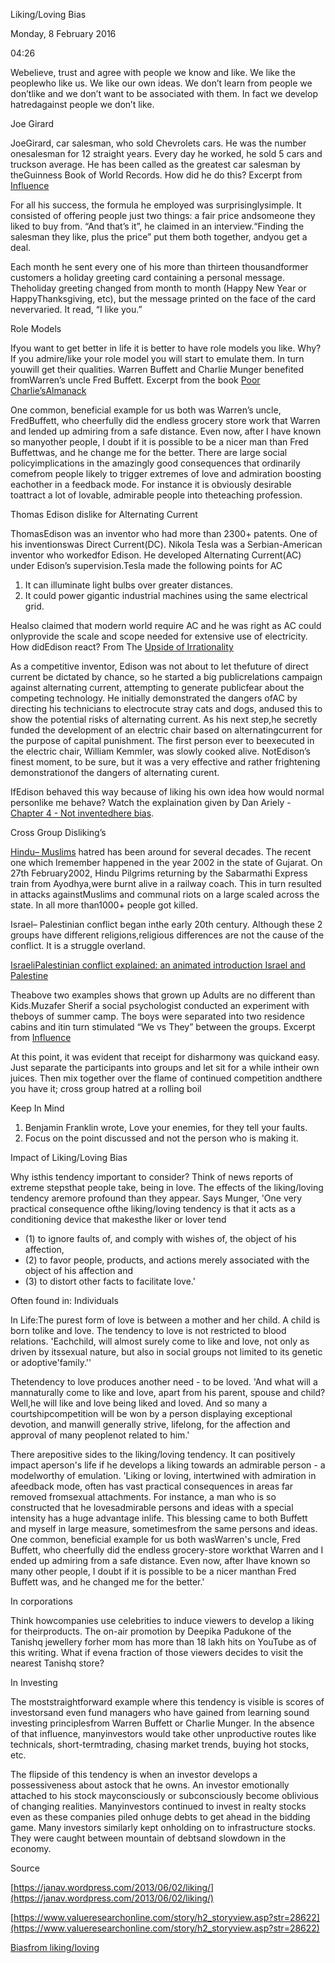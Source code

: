 Liking/Loving Bias

Monday, 8 February 2016

04:26

Webelieve, trust and agree with people we know and like. We like the peoplewho like us. We like our own ideas. We don’t learn from people we don’tlike and we don’t want to be associated with them. In fact we develop hatredagainst people we don’t like.

Joe Girard

JoeGirard, car salesman, who sold Chevrolets cars. He was the number onesalesman for 12 straight years. Every day he worked, he sold 5 cars and truckson average. He has been called as the greatest car salesman by theGuinness Book of World Records. How did he do this? Excerpt from [Influence](http://www.amazon.com/Influence-Psychology-Persuasion-Business-Essentials/dp/006124189X)

For all his success, the formula he employed was surprisinglysimple. It consisted of offering people just two things: a fair price andsomeone they liked to buy from. “And that’s it”, he claimed in an interview.“Finding the salesman they like, plus the price” put them both together, andyou get a deal.

Each month he sent every one of his more than thirteen thousandformer customers a holiday greeting card containing a personal message. Theholiday greeting changed from month to month (Happy New Year or HappyThanksgiving, etc), but the message printed on the face of the card nevervaried. It read, “I like you.”

Role Models

Ifyou want to get better in life it is better to have role models you like. Why?If you admire/like your role model you will start to emulate them. In turn youwill get their qualities. Warren Buffett and Charlie Munger benefited fromWarren’s uncle Fred Buffett. Excerpt from the book [Poor Charlie’sAlmanack](http://www.poorcharliesalmanack.com/)

One common, beneficial example for us both was Warren’s uncle, FredBuffett, who cheerfully did the endless grocery store work that Warren and Iended up admiring from a safe distance. Even now, after I have known so manyother people, I doubt if it is possible to be a nicer man than Fred Buffettwas, and he change me for the better. There are large social policyimplications in the amazingly good consequences that ordinarily comefrom people likely to trigger extremes of love and admiration boosting eachother in a feedback mode. For instance  it is obviously desirable toattract a lot of lovable, admirable people into theteaching profession.

Thomas Edison dislike for Alternating Current

ThomasEdison was an inventor who had more than 2300+ patents. One of his inventionswas Direct Current(DC). Nikola Tesla was a Serbian-American inventor who workedfor Edison. He developed Alternating Current(AC) under Edison’s supervision.Tesla made the following points for AC

1. It can     illuminate light bulbs over greater distances.
2. It could power gigantic     industrial machines using the same electrical grid.

Healso claimed that modern world require AC and he was right as AC could onlyprovide the scale and scope needed for extensive use of electricity. How didEdison react? From The [Upside of Irrationality](http://www.amazon.com/The-Upside-Irrationality-Unexpected-Benefits/dp/B004NSVE50)

As a competitive inventor, Edison was not about to let thefuture of direct current be dictated by chance, so he started a big publicrelations campaign against alternating current, attempting to generate publicfear about the competing technology. He initially demonstrated the dangers ofAC by directing his technicians to electrocute stray cats and dogs, andused this to show the potential risks of alternating current. As his next step,he secretly funded the development of an electric chair based on alternatingcurrent for the purpose of capital punishment. The first person ever to beexecuted in the electric chair, William Kemmler, was slowly cooked alive. NotEdison’s finest moment, to be sure, but it was a very effective and rather frightening demonstrationof the dangers of alternating curent.

IfEdison behaved this way because of liking his own idea how would normal personlike me behave? Watch the explaination given by Dan Ariely - [Chapter 4 - Not inventedhere bias](https://youtu.be/OqQQBSJj5yc).

 

 

Cross Group Disliking’s

[Hindu– Muslims](http://en.wikipedia.org/wiki/2002_Gujarat_violence) hatred has been around for several decades. The recent one which Iremember happened in the year 2002 in the state of Gujarat. On 27th February2002, Hindu Pilgrims returning by the Sabarmathi Express train from Ayodhya,were burnt alive in a railway coach. This in turn resulted in attacks againstMuslims and communal riots on a large scaled across the state. In all more than1000+ people got killed.

Israel– Palestinian conflict began inthe early 20th century. Although these 2 groups have different religions,religious differences are not the cause of the conflict. It is a struggle overland.

[IsraeliPalestinian conflict explained: an animated introduction Israel and Palestine](https://www.youtube.com/watch?v=Y58njT2oXfE)

 

Theabove two examples shows that grown up Adults are no different than Kids.Muzafer Sherif a social psychologist conducted an experiment with theboys of summer camp. The boys were separated into two residence cabins and itin turn stimulated “We vs They” between the groups. Excerpt from [Influence](http://www.amazon.com/Influence-Psychology-Persuasion-Business-Essentials/dp/006124189X)

At this point, it was evident that receipt for disharmony was quickand easy. Just separate the participants into groups and let sit for a while intheir own juices. Then mix together over the flame of continued competition andthere you have it; cross group hatred at a rolling boil

Keep In Mind

1. Benjamin     Franklin wrote, Love your enemies, for they tell your faults.
2. Focus on the point discussed     and not the person who is making it.

Impact of Liking/Loving Bias

Why isthis tendency important to consider? Think of news reports of extreme stepsthat people take, being in love. The effects of the liking/loving tendency aremore profound than they appear. Says Munger, 'One very practical consequence ofthe liking/loving tendency is that it acts as a conditioning device that makesthe liker or lover tend

- (1) to ignore faults of, and     comply with wishes of, the object of his affection, 
- (2) to favor people,     products, and actions merely associated with the object of his affection     and 
- (3) to distort other facts to     facilitate love.'

Often found in: Individuals

In Life:The purest form of love is between a mother and her child. A child is born tolike and love. The tendency to love is not restricted to blood relations. 'Eachchild, will almost surely come to like and love, not only as driven by itssexual nature, but also in social groups not limited to its genetic or adoptive'family.''

Thetendency to love produces another need - to be loved. 'And what will a mannaturally come to like and love, apart from his parent, spouse and child? Well,he will like and love being liked and loved. And so many a courtshipcompetition will be won by a person displaying exceptional devotion, and manwill generally strive, lifelong, for the affection and approval of many peoplenot related to him.'

There arepositive sides to the liking/loving tendency. It can positively impact aperson's life if he develops a liking towards an admirable person - a modelworthy of emulation. 'Liking or loving, intertwined with admiration in afeedback mode, often has vast practical consequences in areas far removed fromsexual attachments. For instance, a man who is so constructed that he lovesadmirable persons and ideas with a special intensity has a huge advantage inlife. This blessing came to both Buffett and myself in large measure, sometimesfrom the same persons and ideas. One common, beneficial example for us both wasWarren's uncle, Fred Buffett, who cheerfully did the endless grocery-store workthat Warren and I ended up admiring from a safe distance. Even now, after Ihave known so many other people, I doubt if it is possible to be a nicer manthan Fred Buffett was, and he changed me for the better.'

 

 

In corporations

Think howcompanies use celebrities to induce viewers to develop a liking for theirproducts. The on-air promotion by Deepika Padukone of the Tanishq jewellery forher mom has more than 18 lakh hits on YouTube as of this writing. What if evena fraction of those viewers decides to visit the nearest Tanishq store?

 

In Investing

The moststraightforward example where this tendency is visible is scores of investorsand even fund managers who have gained from learning sound investing principlesfrom Warren Buffett or Charlie Munger. In the absence of that influence, manyinvestors would take other unproductive routes like technicals, short-termtrading, chasing market trends, buying hot stocks, etc.

The flipside of this tendency is when an investor develops a possessiveness about astock that he owns. An investor emotionally attached to his stock mayconsciously or subconsciously become oblivious of changing realities. Manyinvestors continued to invest in realty stocks even as these companies piled onhuge debts to get ahead in the bidding game. Many investors similarly kept onholding on to infrastructure stocks. They were caught between mountain of debtsand slowdown in the economy.

 

Source

[https://janav.wordpress.com/2013/06/02/liking/](https://janav.wordpress.com/2013/06/02/liking/)

[https://www.valueresearchonline.com/story/h2_storyview.asp?str=28622](https://www.valueresearchonline.com/story/h2_storyview.asp?str=28622)

[Biasfrom liking/loving](http://k2invest.blogspot.in/2016/01/bias-from-likingloving.html)